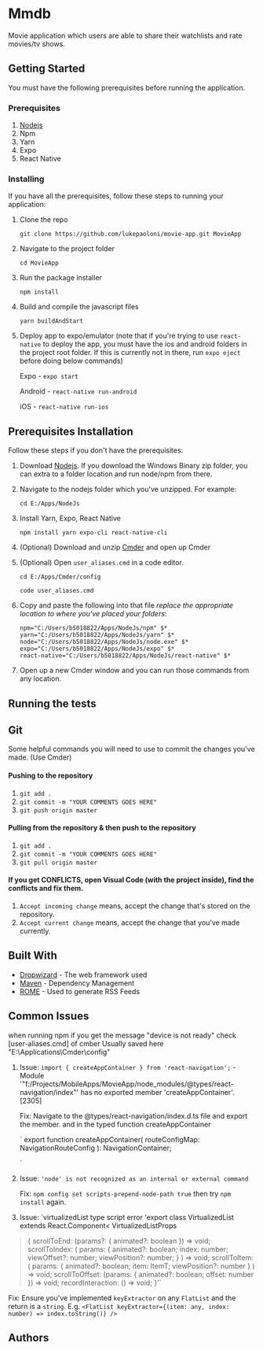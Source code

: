 # Mmdb

Movie application which users are able to share their watchlists and rate movies/tv shows.

## Getting Started

You must have the following prerequisites before running the application.

### Prerequisites

1. [Nodejs](https://nodejs.org/en/download/)
2. Npm
3. Yarn
4. Expo
5. React Native

### Installing

If you have all the prerequisites, follow these steps to running your application:

1. Clone the repo 

    ```git clone https://github.com/lukepaoloni/movie-app.git MovieApp```

2. Navigate to the project folder 

    ```cd MovieApp```

3. Run the package installer

    ```npm install```

4. Build and compile the javascript files

    ```yarn buildAndStart```

5. Deploy app to expo/emulator (note that if you're trying to use `react-native` to deploy the app, you must have the ios and android folders in the project root folder. If this is currently not in there, run `expo eject` before doing below commands)

    Expo - ```expo start```

    Android - ```react-native run-android```

    iOS - ```react-native run-ios```


## Prerequisites Installation

Follow these steps if you don't have the prerequisites:

1. Download [Nodejs](https://nodejs.org/en/download/). If you download the Windows Binary zip folder, you can extra to a folder location and run node/npm from there. 

2. Navigate to the nodejs folder which you've unzipped. For example:

    ```cd E:/Apps/NodeJs```

3. Install Yarn, Expo, React Native

    ```npm install yarn expo-cli react-native-cli```

4. (Optional) Download and unzip [Cmder](http://cmder.net/) and open up Cmder

6. (Optional) Open `user_aliases.cmd` in a code editor.

    ```cd E:/Apps/Cmder/config```

    ```code user_aliases.cmd```

7. Copy and paste the following into that file *replace the appropriate location to where you've placed your folders*:

    ```
    npm="C:/Users/b5018822/Apps/NodeJs/npm" $*
    yarn="C:/Users/b5018822/Apps/NodeJs/yarn" $*
    node="C:/Users/b5018822/Apps/NodeJs/node.exe" $*
    expo="C:/Users/b5018822/Apps/NodeJs/expo" $*
    react-native="C:/Users/b5018822/Apps/NodeJs/react-native" $*
    ```

8. Open up a new Cmder window and you can run those commands from any location.


## Running the tests


## Git

Some helpful commands you will need to use to commit the changes you've made. (Use Cmder)

#### Pushing to the repository

1. ```git add .```
2. ```git commit -m "YOUR COMMENTS GOES HERE"```
3. ```git push origin master```

#### Pulling from the repository & then push to the repository

1. ```git add .```
2. ```git commit -m "YOUR COMMENTS GOES HERE"```
3. ```git pull origin master```

#### If you get CONFLICTS, open Visual Code (with the project inside), find the conflicts and fix them.

1. `Accept incoming change` means, accept the change that's stored on the repository.
2. `Accept current change` means, accept the change that you've made currently.


## Built With

* [Dropwizard](http://www.dropwizard.io/1.0.2/docs/) - The web framework used
* [Maven](https://maven.apache.org/) - Dependency Management
* [ROME](https://rometools.github.io/rome/) - Used to generate RSS Feeds

## Common Issues
when running npm if you get the message "device is not ready"
check [user-aliases.cmd] of cmber
Usually saved here "E:\Applications\Cmder\config"

1. Issue: `import { createAppContainer } from 'react-navigation';` - Module '"f:/Projects/MobileApps/MovieApp/node_modules/@types/react-navigation/index"' has no exported member 'createAppContainer'. [2305]
    
    Fix: Navigate to the @types/react-navigation/index.d.ts file and export the member. and in the typed function createAppContainer
    
    `
        export function createAppContainer(
            routeConfigMap: NavigationRouteConfig
        ): NavigationContainer;
    
    `

2. Issue: `'node' is not recognized as an internal or external command`

    Fix: `npm config set scripts-prepend-node-path true` then try `npm install` again.

3. Issue: `virtualizedList type script error 'export class VirtualizedList<ItemT> extends React.Component<
  VirtualizedListProps<ItemT>
> {
  scrollToEnd: (params?: { animated?: boolean }) => void;
  scrollToIndex: (
    params: {
      animated?: boolean;
      index: number;
      viewOffset?: number;
      viewPosition?: number;
    }
  ) => void;
  scrollToItem: (
    params: { animated?: boolean; item: ItemT; viewPosition?: number }
  ) => void;
  scrollToOffset: (params: { animated?: boolean; offset: number }) => void;
  recordInteraction: () => void;
}'`
    
   Fix: Ensure you've implemented `keyExtractor` on any `FlatList` and the return is a `string`. E.g. `<FlatList keyExtractor={(item: any, index: number) => index.toString()} />`
## Authors

